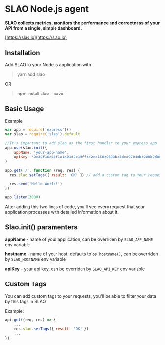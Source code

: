 # SLAO Node.js agent

**SLAO collects metrics, monitors the performance and correctness of your API from a single, simple dashboard.**

[https://slao.io](https://slao.io)

## Installation

Add SLAO to your Node.js application with

> yarn add slao

OR

> npm install slao --save

## Basic Usage

Example

```js
var app = require('express')()
var slao = require('slao').default

//It's important to add slao as the first handler to your express app
app.use(slao.init({
    appName: 'your-app-name', 
    apiKey: '8e38f18a68f1a1a01d2c1dff442ee150e0888bc3dca97048b4000b0d05a28fd0' })
)

app.get('/', function (req, res) {
  res.slao.setTags({ result: 'OK' }) // add a custom tag to your request

  res.send('Hello World!')
})

app.listen(3000)
```

After adding this two lines of code, you'll see every request that your application processes with detailed information about it.

## Slao.init() paramenters

**appName** - name of your application, can be overriden by ```SLAO_APP_NAME``` env variable

**hostname** - name of your host, defaults to ```os.hostname()```, can be overriden by ```SLAO_HOSTNAME``` env variable

**apiKey** - your api key, can be overriden by ```SLAO_API_KEY``` env variable

## Custom Tags

You can add custom tags to your requests, you'll be able to filter your data by this tags in SLAO

Example: 

```js
api.get((req, res) => {
    ...
    res.slao.setTags({ result: 'OK' })   
    ...
})

```

